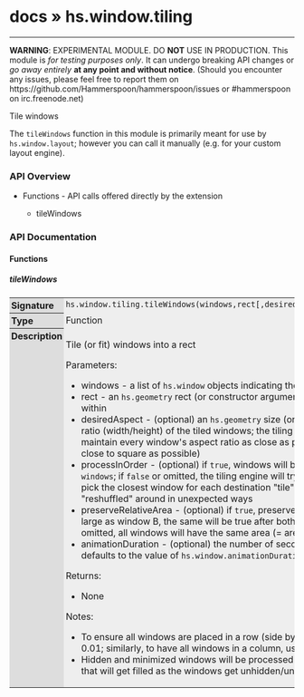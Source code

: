 # [docs](index.md) » hs.window.tiling
---

**WARNING**: EXPERIMENTAL MODULE. DO **NOT** USE IN PRODUCTION.
This module is *for testing purposes only*. It can undergo breaking API changes or *go away entirely* **at any point and without notice**.
(Should you encounter any issues, please feel free to report them on https://github.com/Hammerspoon/hammerspoon/issues
or #hammerspoon on irc.freenode.net)

Tile windows

The `tileWindows` function in this module is primarily meant for use by `hs.window.layout`; however you can call it manually
(e.g. for your custom layout engine).

<style type="text/css">
	a { text-decoration: none; }
	a:hover { text-decoration: underline; }
	th { background-color: #DDDDDD; vertical-align: top; padding: 3px; }
	td { width: 100%; background-color: #EEEEEE; vertical-align: top; padding: 3px; }
	table { width: 100% ; border: 1px solid #0; text-align: left; }
	section > table table td { width: 0; }
</style>
<link rel="stylesheet" href="../../css/docs.css" type="text/css" media="screen" />
<h3>API Overview</h3>
<ul>
<li>Functions - API calls offered directly by the extension</li>
  <ul>
	<li><a href="#tileWindows">tileWindows</a></li>
  </ul>
</ul>
<h3>API Documentation</h3>
<h4 class="documentation-section">Functions</h4>
  <section id="tileWindows">
	<h5><a href="#tileWindows">tileWindows</a></h5>
	<table>
	  <tr>
		<th>Signature</th>
		<td><code>hs.window.tiling.tileWindows(windows,rect[,desiredAspect[,processInOrder[,preserveRelativeArea[,animationDuration]]]])</code></td>
	  </tr>
	  <tr>
		<th>Type</th>
		<td>Function</td>
	  </tr>
	  <tr>
		<th>Description</th>
		<td><p>Tile (or fit) windows into a rect</p>
<p>Parameters:</p>
<ul>
<li>windows - a list of <code>hs.window</code> objects indicating the windows to tile or fit</li>
<li>rect - an <code>hs.geometry</code> rect (or constructor argument), indicating the desired onscreen region that the windows will be tiled within</li>
<li>desiredAspect - (optional) an <code>hs.geometry</code> size (or constructor argument) or a number, indicating the desired optimal aspect ratio (width/height) of the tiled
windows; the tiling engine will decide how to subdivide the rect among windows by trying to maintain every window's aspect ratio
as close as possible to this; if omitted, defaults to 1 (i.e. try to keep the windows as close to square as possible)</li>
<li>processInOrder - (optional) if <code>true</code>, windows will be placed left-to-right and top-to-bottom following the list order in <code>windows</code>;
if <code>false</code> or omitted, the tiling engine will try to maintain the spatial distribution of windows, i.e. (roughly speaking) pick
the closest window for each destination "tile"; note that in some cases this isn't possible and the windows might get "reshuffled" around in unexpected ways</li>
<li>preserveRelativeArea - (optional) if <code>true</code>, preserve the relative area among windows; that is, if window A is currently twice as large
as window B, the same will be true after both windows have been processed and placed into the rect; if <code>false</code> or omitted, all windows
will have the same area (= area of the rect / number of windows) after processing</li>
<li>animationDuration - (optional) the number of seconds to animate the move/resize operations of the windows; if omitted, defaults to
the value of <code>hs.window.animationDuration</code></li>
</ul>
<p>Returns:</p>
<ul>
<li>None</li>
</ul>
<p>Notes:</p>
<ul>
<li>To ensure all windows are placed in a row (side by side), use a very small aspect ratio (for "tall and narrow" windows) like 0.01;
similarly, to have all windows in a column, use a very large aspect ratio (for "short and wide") like 100</li>
<li>Hidden and minimized windows will be processed as well: the rect will have "gaps" where the invisible windows
would lie, that will get filled as the windows get unhidden/unminimized</li>
</ul>
</td>
	  </tr>
	</table>
  </section>
